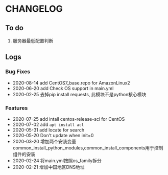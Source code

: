 # CHANGELOG

## To do

1. 服务器最低配置判断

## Logs

### Bug Fixes

* 2020-08-14  add CentOS7_base.repo for AmazonLinux2
* 2020-06-20  add Check OS support in main.yml
* 2020-02-25  去掉pip install requests, 此模块不是python核心模块

### Features

* 2020-07-25  add intall centos-release-scl for CentOS
* 2020-07-02  add `apt install acl`
* 2020-05-31  add locate for search
* 2020-05-20  Don't update when init=0
* 2020-03-20  增加两个安装变量common_install_python_modules,common_install_components用于控制组件的安装
* 2020-02-24  将main.yml按照os_family拆分
* 2020-02-21  增加中国地区DNS地址
